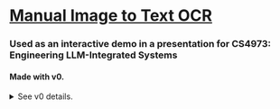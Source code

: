 # [Manual Image to Text OCR](https://llms-ocr-demo.vercel.app/)
### Used as an interactive demo in a presentation for CS4973: Engineering LLM-Integrated Systems
#### Made with v0.

<details>
<summary>See v0 details.</summary>

*Automatically synced with your [v0.dev](https://v0.dev) deployments*

[![Deployed on Vercel](https://img.shields.io/badge/Deployed%20on-Vercel-black?style=for-the-badge&logo=vercel)](https://vercel.com/silverwwws-projects/v0-text-to-image-website)
[![Built with v0](https://img.shields.io/badge/Built%20with-v0.dev-black?style=for-the-badge)](https://v0.dev/chat/projects/Y7wCP8VRz4O)

## Overview

This repository will stay in sync with your deployed chats on [v0.dev](https://v0.dev).
Any changes you make to your deployed app will be automatically pushed to this repository from [v0.dev](https://v0.dev).

## Deployment

Your project is live at:

**[https://vercel.com/silverwwws-projects/v0-text-to-image-website](https://vercel.com/silverwwws-projects/v0-text-to-image-website)**

## Build your app

Continue building your app on:

**[https://v0.dev/chat/projects/Y7wCP8VRz4O](https://v0.dev/chat/projects/Y7wCP8VRz4O)**

## How It Works

1. Create and modify your project using [v0.dev](https://v0.dev)
2. Deploy your chats from the v0 interface
3. Changes are automatically pushed to this repository
4. Vercel deploys the latest version from this repository

</details>

